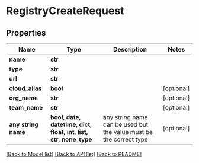 # RegistryCreateRequest


## Properties
Name | Type | Description | Notes
------------ | ------------- | ------------- | -------------
**name** | **str** |  | 
**type** | **str** |  | 
**url** | **str** |  | 
**cloud_alias** | **bool** |  | [optional] 
**org_name** | **str** |  | [optional] 
**team_name** | **str** |  | [optional] 
**any string name** | **bool, date, datetime, dict, float, int, list, str, none_type** | any string name can be used but the value must be the correct type | [optional]

[[Back to Model list]](../README.md#documentation-for-models) [[Back to API list]](../README.md#documentation-for-api-endpoints) [[Back to README]](../README.md)


